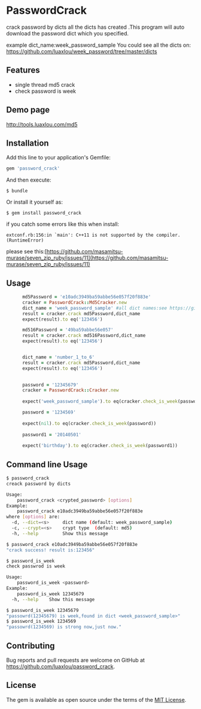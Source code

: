 # PasswordCrack

crack password by dicts
all the dicts has created .This program will auto download the password dict which you specified.

example dict_name:week_password_sample
You could see all the dicts on: https://github.com/luaxlou/week_password/tree/master/dicts

## Features
- single thread  md5 crack   
- check password is week

## Demo page
http://tools.luaxlou.com/md5

## Installation

Add this line to your application's Gemfile:

```ruby
gem 'password_crack'
```

And then execute:

    $ bundle

Or install it yourself as:

    $ gem install password_crack

if you catch some errors like this when install:
```
extconf.rb:156:in `main': C++11 is not supported by the compiler. (RuntimeError)
```

please see this:[https://github.com/masamitsu-murase/seven_zip_ruby/issues/11](https://github.com/masamitsu-murase/seven_zip_ruby/issues/11)

## Usage
 

```ruby
      md5Password = 'e10adc3949ba59abbe56e057f20f883e'
      cracker = PasswordCrack::Md5Cracker.new 
      dict_name = 'week_password_sample' #all dict names:see https://github.com/luaxlou/week_password/tree/master/dicts
      result = cracker.crack md5Password,dict_name
      expect(result).to eq('123456')

      md516Password = '49ba59abbe56e057'
      result = cracker.crack md516Password,dict_name
      expect(result).to eq('123456')


      dict_name = 'number_1_to_6'
      result = cracker.crack md5Password,dict_name
      expect(result).to eq('123456')

```


```ruby
 
      password = '12345679'
      cracker = PasswordCrack::Cracker.new 
      
      expect('week_password_sample').to eq(cracker.check_is_week(password))

      password = '1234569' 
      
      expect(nil).to eq(cracker.check_is_week(password))
      
      password1 = '20140501'
    
      expect('birthday').to eq(cracker.check_is_week(password1))

```

## Command line Usage

```bash
$ password_crack
creack password by dicts

Usage:
    password_crack <crypted_password> [options]
Example:
    password_crack e10adc3949ba59abbe56e057f20f883e
where [options] are:
  -d, --dict=<s>     dict name (default: week_password_sample)
  -c, --crypt=<s>    crypt type  (default: md5)
  -h, --help         Show this message

$ password_crack e10adc3949ba59abbe56e057f20f883e
"crack success! result is:123456"
```

```bash
$ password_is_week
check passwrod is week

Usage:
    password_is_week <password>
Example:
    password_is_week 12345679
  -h, --help    Show this message

$ password_is_week 12345679
"passowrd(12345679) is week,found in dict <week_password_sample>"
$ password_is_week 1234569
"passowrd(1234569) is strong now,just now."
```

## Contributing

Bug reports and pull requests are welcome on GitHub at https://github.com/luaxlou/password_crack.  


## License

The gem is available as open source under the terms of the [MIT License](http://opensource.org/licenses/MIT).

